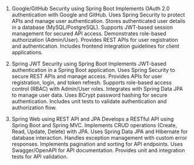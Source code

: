 1. Google/GitHub Security using Spring Boot
 Implements OAuth 2.0 authentication with Google and GitHub.
 Uses Spring Security to protect APIs and manage user authentication.
 Stores authenticated user details in a database (MySQL/PostgreSQL).
 Supports JWT-based session management for secured API access.
 Demonstrates role-based authorization (Admin/User).
 Provides REST APIs for user registration and authentication.
 Includes frontend integration guidelines for client applications.

2. Spring JWT Security using Spring Boot
Implements JWT-based authentication in a Spring Boot application.
Uses Spring Security to secure REST APIs and manage access.
Provides APIs for user registration, login, and token refresh.
Supports role-based access control (RBAC) with Admin/User roles.
Integrates with Spring Data JPA to manage user data.
Uses BCrypt password hashing for secure authentication.
Includes unit tests to validate authentication and authorization flow.

3. Spring Web using REST API and JPA
Develops a RESTful API using Spring Boot and Spring MVC.
Implements CRUD operations (Create, Read, Update, Delete) with JPA.
Uses Spring Data JPA and Hibernate for database interaction.
Handles exception management with custom error responses.
Implements pagination and sorting for API endpoints.
Uses Swagger/OpenAPI for API documentation.
Provides unit and integration tests for API validation.
